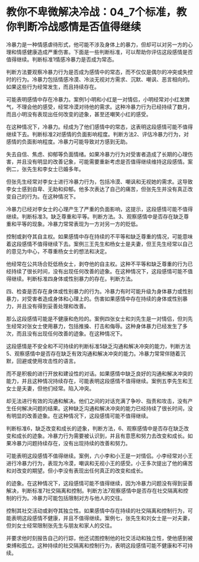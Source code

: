 # 教你不卑微解决冷战：04_7个标准，教你判断冷战感情是否值得继续

冷暴力是一种情感虐待形式，他可能不涉及身体上的暴力，但却可以对另一方的心理和情感健康造成严重伤害。下面是一些判断标准，可以帮助你评估这段感情是否值得继续。判断标准1情感冷暴力是否成为常态。

判断方法要观察冷暴力行为是否成为感情中的常态，而不仅仅是偶尔的冲突或失控时的行为。冷暴力包括情感冷漠、冷淡无视对方需求、沉默、嘲讽、恶言相向的。如果这些行为经常发生，而且持续存在。

可能表明感情中存在冷暴力。案例1小明和小红是一对情侣，小明经常对小红发脾气，不理会他的感受，经常冷漠对待他的需求。这种冷暴力行为已经持续了数月，而且小明没有表现出任何改变的迹象，甚至还嘲笑小红的感受。

在这种情况下，冷暴力。经成为了他们感情中的常态，这表明这段感情可能不值得继续下去。判断标准2对感情的负面影响程度。判断方法2、评估冷暴力行为，对感情的负面影响程度。冷暴力可能导致对方感到无助。

失去自信、焦虑、抑郁等负面情绪。如果冷暴力行为对受害者造成了长期的心理伤害，并且没有明显的改善记象，可能需要重新考虑是否值得继续维持这段感情。案例二，张先生和李女士已婚多年。

但张先生经常对李女士进行冷暴力行为，包括冷漠、嘲讽和无视她的需求。这导致李女士感到自卑、无助和抑郁。他多次表达了自己的痛苦，但张先生并没有真正改变自己的行为。在这种情况下。

冷暴力已经对李女士的心理产生了严重的负面影响，这提示，这段感情可能不值得继续。判断标准3。缺乏尊重和平等。判断方法。3、观察感情中是否存在缺乏尊重和平等的现象。冷暴力常常表现为一方对另一方的贬低。

控制或剥夺其自主权。如果感情中存在持续的不平等和缺乏尊重的情况，可能意味着这段感情不值得继续下去。案例三王先生和杨女士是夫妻，但王先生经常以自己的意见为中心，不尊重杨女士的想法和决定。

他经常在公共场合贬低杨女士，剥夺他的自主权。这种不平等和缺乏尊重的行为已经持续了很长时间，没有出现任何改善的迹象。在这种情况下，这段感情可能不值得继续。判断标准四身体或性别暴力的存在。判断方法。

四、检查是否存在身体或性别暴力的行为。冷暴力有时可能升级为身体暴力或性别暴力，对受害者造成身体和心理上的。伤害如果感情中存在持续的身体或性别暴力，并且没有得到妥善处理和改善。

那么这段感情可能是不健康和危险的。案例四张女士和刘先生是一对情侣，但刘先生经常对张女士使用暴力，包括推搡、打击和侮辱。这种身体暴力已经发生了多次，而且没有出现任何改善的迹象。在这种情况下。

这段感情是不安全和不可持续的判断标准5缺乏沟通和解决冲突的能力，判断方法5、观察感情中是否存在缺乏有效沟通和解决冲突的能力。冷暴力常常伴随着沉默，回避或使用攻击性的语言。

而不是积极的进行开放和建设性的对话。如果感情中缺乏良好的沟通和解决冲突的能力，并且这种情况持续存在，可能表明这段感情不值得继续。案例五李先生和王女士是夫妻，但他们经常。陷入冲突。

却无法进行有效的沟通和解决。他们之间的对话充满了争吵、指责和攻击，没有产生任何解决问题的结果。这种缺乏沟通和解决冲突的能力已经持续了很长时间，没有明显的改善迹象。在这种情况下，这段感情可能不值得继续。

判断标准6，缺乏改变和成长的迹象，判断方法，6、观察感情中是否存在缺乏改变和成长的迹象。冷暴力行为需要被认识到，并且有意愿和努力去改变和成长。如果冷暴力问题持续存在，没有出现持续的改善和努力。

可能表明这段感情不值得继续。案例，六小李和小王是一对情侣。小李经常对小王进行冷暴力行为，表现为冷漠，嘲讽和无视小王的感受。小王多次提出了他的痛苦和对改变的期望。但小李没有表现出任何真正的改变和成长。

的迹象。在这种情况下，这段感情可能不值得继续，因为冷暴力问题没有得到妥善解决，判断标准7社交隔离和控制。判断方法7观察感情中是否存在社交隔离和控制的行为。冷暴力可能包括限制对方与他人的交往。

控制其社交活动或剥夺其独立性。如果感情中存在持续的社交隔离和控制行为，可能表明这段感情不健康，并且不值得继续。案例七，张先生和刘女士是一对夫妻，但刘女士经常限制张先生与朋友和家人的交往。

并要求他时刻报告自己的行踪，他还试图控制他的社交活动和独立性，使他感到被束缚和孤立。这种持续的社交隔离和控制行为，表明这段感情可能不健康和不可持续。

